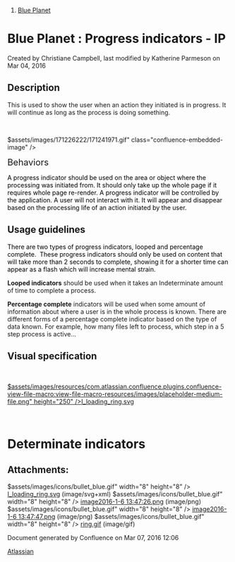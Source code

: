 1.  <span>[Blue Planet](index.html)</span>

<span id="title-text"> Blue Planet : Progress indicators - IP </span>
=====================================================================

Created by <span class="author"> Christiane Campbell</span>, last modified by <span class="editor"> Katherine Parmeson</span> on Mar 04, 2016

Description
-----------

<span class="s1">This is used to show the user when an action they initiated is in progress. It will continue as long as the process is doing something. </span>

 

<span class="confluence-embedded-file-wrapper">$assets/images/171226222/171241971.gif" class="confluence-embedded-image" /></span>

<span style="font-size: 20.0px;">Behaviors</span>

<span style="color: rgb(0,0,0);">A progress indicator should be used on the area or object where the processing was initiated from. It should only take up the whole page if it requires whole page re-render. A progress indicator will be controlled by the application. A user will not interact with it. It will appear and disappear based on the processing life of an action initiated by the user. </span>

<span class="s1">Usage guidelines</span>
----------------------------------------

<span class="s1"><span style="color: rgb(0,0,0);">There are two types of progress indicators, looped and percentage complete.  These progress indicators should only be used on content that will take more than 2 seconds to complete, showing it for a shorter time can appear as a flash which will increase mental strain. </span></span>

**Looped indicators** should be used when it takes an Indeterminate amount of time to complete a process. 

<span class="s1">**Percentage complete** indicators will be used when some amount of information about where a user is in the whole process is known. There are different forms of a percentage complete indicator based on the type of data known. For example, how many files left to process, which step in a 5 step process is active...</span>

<span class="s1">Visual specification</span>
--------------------------------------------

 

<span class="confluence-embedded-file-wrapper"><a href="/download/attachments/171226222/I_loading_ring.svg?version=1&amp;modificationDate=1452024801167&amp;api=v2" class="confluence-embedded-file">$assets/images/resources/com.atlassian.confluence.plugins.confluence-view-file-macro:view-file-macro-resources/images/placeholder-medium-file.png" height="250" /><span class="title">I_loading_ring.svg</span></a></span>

 

Determinate indicators
======================

Attachments:
------------

$assets/images/icons/bullet_blue.gif" width="8" height="8" /> [I\_loading\_ring.svg](attachments/171226222/171241049.svg) (image/svg+xml)
$assets/images/icons/bullet_blue.gif" width="8" height="8" /> [image2016-1-6 13:47:26.png](attachments/171226222/171241945.png) (image/png)
$assets/images/icons/bullet_blue.gif" width="8" height="8" /> [image2016-1-6 13:47:47.png](attachments/171226222/171241947.png) (image/png)
$assets/images/icons/bullet_blue.gif" width="8" height="8" /> [ring.gif](attachments/171226222/171241971.gif) (image/gif)

Document generated by Confluence on Mar 07, 2016 12:06

[Atlassian](http://www.atlassian.com/)


